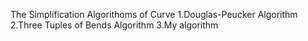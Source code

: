 The Simplification Algorithoms of Curve
1.Douglas-Peucker Algorithm
2.Three Tuples of Bends Algorithm
3.My algorithm
